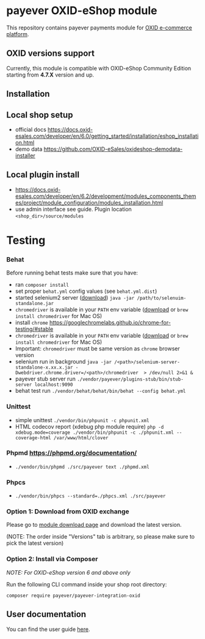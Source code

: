 # payever OXID-eShop module

This repository contains payever payments module for [OXID e-commerce platform](https://www.oxid-esales.com/en/e-commerce-platform/shop-systems/). 

## OXID versions support

Currently, this module is compatible with OXID-eShop Community Edition starting from **4.7.X** version and up.

## Installation

## Local shop setup
- official docs https://docs.oxid-esales.com/developer/en/6.0/getting_started/installation/eshop_installation.html
- demo data https://github.com/OXID-eSales/oxideshop-demodata-installer

## Local plugin install
- https://docs.oxid-esales.com/developer/en/6.2/development/modules_components_themes/project/module_configuration/modules_installation.html
- use admin interface see guide. Plugin location `<shop_dir>/source/modules`


# Testing
### Behat
Before running behat tests make sure that you have:

- ran `composer install`
- set proper `behat.yml` config values (see `behat.yml.dist`)
- started selenium2 server ([download](https://www.seleniumhq.org/download/)) `java -jar /path/to/selenuim-standalone.jar`
- `chromedriver` is available in your `PATH` env variable ([download](http://chromedriver.chromium.org/downloads) or `brew install chromedriver` for Mac OS)
- install `chrome` https://googlechromelabs.github.io/chrome-for-testing/#stable
- `chromedriver` is available in your `PATH` env variable ([download](http://chromedriver.chromium.org/downloads) or `brew install chromedriver` for Mac OS)
- Important: `chromedriver` must be same version as `chrome` browser version
- selenium run in background `java -jar /<path>/selenium-server-standalone-x.xx.x.jar -Dwebdriver.chrome.driver=/<path>/chromedriver  > /dev/null 2>&1 &`
- payever stub server run `./vendor/payever/plugins-stub/bin/stub-server localhost:9090`
- behat test run `./vendor/behat/behat/bin/behat --config behat.yml`

### Unittest
- simple unittest `./vendor/bin/phpunit -c phpunit.xml`
- HTML codecov report (xdebug php module require) `php -d xdebug.mode=coverage ./vendor/bin/phpunit -c ./phpunit.xml --coverage-html /var/www/html/clover`

### Phpmd https://phpmd.org/documentation/
- `./vendor/bin/phpmd ./src/payever text ./phpmd.xml`

### Phpcs
- `./vendor/bin/phpcs --standard=./phpcs.xml ./src/payever`

### Option 1: Download from OXID exchange

Please go to [module download page](https://exchange.oxid-esales.com/Order-and-Delivery/Payment/payever-Your-checkout-everywhere-1-1-0-Stable-CE-4-0-x-4-9-x.html#versionTab) and download the latest version. 

(NOTE: The order inside "Versions" tab is arbitrary, so please make sure to pick the latest version)

### Option 2: Install via Composer 

_NOTE: For OXID-eShop version 6 and above only_

Run the following CLI command inside your shop root directory:

```
composer require payever/payever-integration-oxid
```  

## User documentation

You can find the user guide [here](https://support.payever.org/hc/en-us/articles/360023900334-OXID).
